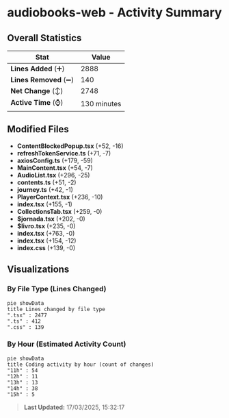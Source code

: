 # audiobooks-web - Activity Summary 

## Overall Statistics

| Stat                   | Value                                                             |
| ---------------------- | ----------------------------------------------------------------- |
| **Lines Added** (➕)   | 2888                                          |
| **Lines Removed** (➖) | 140                                        |
| **Net Change** (↕)    | 2748                |
| **Active Time** (⌚)   | 130 minutes |


## Modified Files
- **ContentBlockedPopup.tsx** (+52, -16)
- **refreshTokenService.ts** (+71, -7)
- **axiosConfig.ts** (+179, -59)
- **MainContent.tsx** (+54, -7)
- **AudioList.tsx** (+296, -25)
- **contents.ts** (+51, -2)
- **journey.ts** (+42, -1)
- **PlayerContext.tsx** (+236, -10)
- **index.tsx** (+155, -1)
- **CollectionsTab.tsx** (+259, -0)
- **$jornada.tsx** (+202, -0)
- **$livro.tsx** (+235, -0)
- **index.tsx** (+763, -0)
- **index.tsx** (+154, -12)
- **index.css** (+139, -0)

## Visualizations

### By File Type (Lines Changed)

```mermaid
pie showData
title Lines changed by file type
".tsx" : 2477
".ts" : 412
".css" : 139
```

### By Hour (Estimated Activity Count)

```mermaid
pie showData
title Coding activity by hour (count of changes)
"11h" : 54
"12h" : 11
"13h" : 13
"14h" : 38
"15h" : 5
```


> **Last Updated:** 17/03/2025, 15:32:17